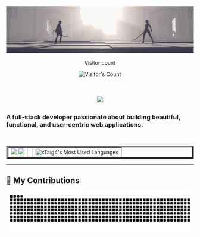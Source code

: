 <img src="https://raw.githubusercontent.com/xTaig4/xTaig4/refs/heads/main/Niear%20Automata-A2-vs-9S.JPG" alt="Banner of a developer sitting in front of a desk">

<div align="center"> 
  <p>Visitor count</p>
  <img src="https://profile-counter.glitch.me/xTaig4/count.svg" alt="Visitor's Count" />
</div>

<h1 align="center">
    <img src="https://readme-typing-svg.herokuapp.com/?font=Inter&size=48&center=true&vCenter=true&width=500&height=70&color=00C000&duration=4000&lines=Hi+There!+👋;+I'm+Tai!;" />
</h1>

### A full-stack developer passionate about building beautiful, functional, and user-centric web applications.

<br>

<table border="5" align="center">
  <td align="center">
    <img src="https://skillicons.dev/icons?i=cs,unity,py,docker,rabbitmq,sqlite" /> 
    <img src="https://skillicons.dev/icons?i=html,css,react,js,ts,nodejs,express" />
  <td/>
    
  <td align="right">
        <img width=325 src="https://github-readme-stats.vercel.app/api/top-langs?username=xTaig4&theme=transparent&layout=donut&hide=css&langs_count=8&border_radius=10&show_icons=true&locale=en" alt="xTaig4's Most Used Languages"/>
  </td>
</table>

<hr>

  ## 🐍 My Contributions

<div align="center">
  <picture>
    <source media="(prefers-color-scheme: dark)" srcset="https://raw.githubusercontent.com/xTaig4/xTaig4/output/github-contribution-grid-snake-dark.svg" />
    <source media="(prefers-color-scheme: light)" srcset="https://raw.githubusercontent.com/xTaig4/xTaig4/output/github-contribution-grid-snake.svg" />
    <img alt="github-snake" src="https://raw.githubusercontent.com/xTaig4/xTaig4/output/github-contribution-grid-snake.svg" />
  </picture>
</div>
